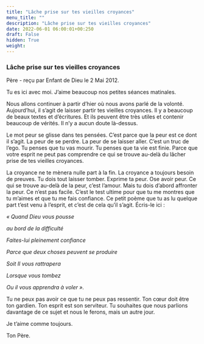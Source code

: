```yaml
---
title: "Lâche prise sur tes vieilles croyances"
menu_title: ""
description: "Lâche prise sur tes vieilles croyances"
date: 2022-06-01 06:00:01+00:250
draft: False
hidden: True
weight:
---
```

### Lâche prise sur tes vieilles croyances

Père - reçu par Enfant de Dieu le 2 Mai 2012.

Tu es ici avec moi. J’aime beaucoup nos petites séances matinales.

Nous allons continuer à partir d’hier où nous avons parlé de la volonté. Aujourd’hui, il s’agit de laisser partir tes vieilles croyances. Il y a beaucoup de beaux textes et d’écritures. Et ils peuvent être très utiles et contenir beaucoup de vérités. Il n’y a aucun doute là-dessus.

Le mot peur se glisse dans tes pensées. C’est parce que la peur est ce dont il s’agit. La peur de se perdre.
La peur de se laisser aller. C’est un truc de l’ego. Tu penses que tu vas mourir. Tu penses que ta vie est finie. Parce que votre esprit ne peut pas comprendre ce qui se trouve au-delà du lâcher prise de tes vieilles croyances.

La croyance ne te mènera nulle part à la fin. La croyance a toujours besoin de preuves. Tu dois tout laisser tomber. Exprime ta peur. Ose avoir peur. Ce qui se trouve au-delà de la peur, c’est l’amour. Mais tu dois d’abord affronter la peur. Ce n’est pas facile. C’est le test ultime pour que tu me montres que tu m’aimes et que tu me fais confiance. Ce petit poème que tu as lu quelque part t’est venu à l’esprit, et c’est de cela qu’il s’agit. Écris-le ici :

*« Quand Dieu vous pousse*

*au bord de la difficulté*

*Faites-lui pleinement confiance*

*Parce que deux choses peuvent se produire*

*Soit Il vous rattrapera*

*Lorsque vous tombez*

*Ou il vous apprendra à voler ».*

Tu ne peux pas avoir ce que tu ne peux pas ressentir. Ton cœur doit être ton gardien. Ton esprit est son serviteur. Tu souhaites que nous parlions davantage de ce sujet et nous le ferons, mais un autre jour.

Je t’aime comme toujours.

Ton Père.
